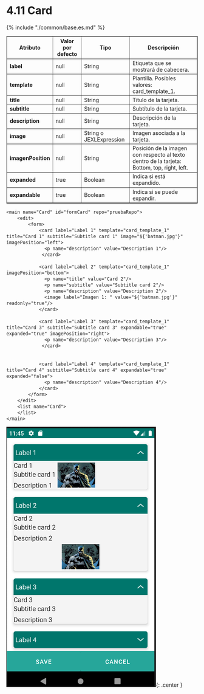 # 4.11 Card
<table border="1">
    <thead>
        <tr>
            <th colspan="2">Atributo</th>
            <th>Valor por defecto</th>
            <th>Tipo</th>
            <th>Descripción</th>
         </tr>
    </thead>
    <tbody>
        {% include "./common/base.es.md" %}
         <tr>
            <td colspan="2"><strong>label</strong></td>
            <td>null</td>
            <td>String</td>
            <td>Etiqueta que se mostrará de cabecera.</td>
        </tr>
        <tr>
            <td colspan="2"><strong>template</strong></td>
            <td>null</td>
            <td>String</td>
            <td>Plantilla. Posibles valores: card_template_1. </td>
        </tr>
        <tr>
            <td colspan="2"><strong>title</strong></td>
            <td>null</td>
            <td>String</td>
            <td>Título de la tarjeta.</td>
        </tr>
        <tr>
            <td colspan="2"><strong>subtitle</strong></td>
            <td>null</td>
            <td>String</td>
            <td>Subtítulo de la tarjeta.</td>
        </tr>
        <tr>
            <td colspan="2"><strong>description</strong></td>
            <td>null</td>
            <td>String</td>
            <td>Descripción de la tarjeta.</td>
        </tr>
        <tr>
            <td colspan="2"><strong>image</strong></td>
            <td>null</td>
            <td>String o JEXLExpression</td>
            <td>Imagen asociada a la tarjeta.</td>
        </tr>
        <tr>
            <td colspan="2"><strong>imagenPosition</strong></td>
            <td>null</td>
            <td>String</td>
            <td>Posición de la imagen con respecto al texto dentro de la tarjeta: Bottom, top, right, left.</td>
        </tr>
       <tr>
            <td colspan="2"><strong>expanded</strong></td>
            <td>true</td>
            <td>Boolean</td>
            <td>Indica si está expandido.</td>
        </tr>
        <tr>
            <td colspan="2"><strong>expandable</strong></td>
            <td>true</td>
            <td>Boolean</td>
            <td>Indica si se puede expandir.</td>
        </tr>
   </tbody>
</table>

    <main name="Card" id="formCard" repo="pruebaRepo">
        <edit>
            <form>
                <card label="Label 1" template="card_template_1" title="Card 1" subtitle="Subtitle card 1" image="${'batman.jpg'}" imagePosition="left">
                  <p name="description" value="Description 1"/>
                 </card>
                
                <card label="Label 2" template="card_template_1" imagePosition="bottom">
                  <p name="title" value="Card 2"/>
                  <p name="subtitle" value="Subtitle card 2"/>
                  <p name="description" value="Description 2"/>
                  <image label="Imagen 1: " value="${'batman.jpg'}" readonly="true"/>
                </card>
                
                <card label="Label 3" template="card_template_1" title="Card 3" subtitle="Subtitle card 3" expandable="true" expanded="true" imagePosition="right">
                  <p name="description" value="Description 3"/>
                 </card>
                
                
                <card label="Label 4" template="card_template_1" title="Card 4" subtitle="Subtitle card 4" expandable="true" expanded="false">
                  <p name="description" value="Description 4"/>
                </card>
            </form>
        </edit>
        <list name="Card">
        </list>
    </main>

![img.png](../img/card.png){: .center } 